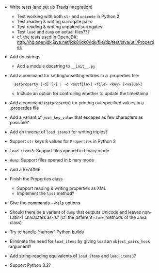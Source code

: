 - Write tests (and set up Travis integration)
    - Test working with both `str` and `unicode` in Python 2
    - Test reading & writing surrogate pairs
    - Test reading & writing unpaired surrogates
    - Test `load` and `dump` on actual files???
    - cf. the tests used in OpenJDK: <http://hg.openjdk.java.net/jdk8/jdk8/jdk/file/tip/test/java/util/Properties>
- Add docstrings
    - Add a module docstring to `__init__.py`
- Add a command for setting/unsetting entries in a .properties file:

        setproperty [-d] [-i | -o <outfile>] <file> <key> [<value>]

    - Include an option for controlling whether to update the timestamp

- Add a command (`getproperty`) for printing out specified values in a
  .properties file
- Add a variant of `join_key_value` that escapes as few characters as possible?
- Add an inverse of `load_items3` for writing triples?
- Support `str` keys & values for `Properties` in Python 2
- `load_items3`: Support files opened in binary mode
- `dump`: Support files opened in binary mode
- Add a README
- Finish the Properties class
    - Support reading & writing properties as XML
    - Implement the `list` method?
- Give the commands `--help` options
- Should there be a variant of `dump` that outputs Unicode and leaves
  non-Latin-1 characters as-is?  (cf. the different `store` methods of the Java
  class)
- Try to handle "narrow" Python builds
- Eliminate the need for `load_items` by giving `load` an `object_pairs_hook`
  argument?
- Add string-reading equivalents of `load_items` and `load_items3`?
- Support Python 3.2?
